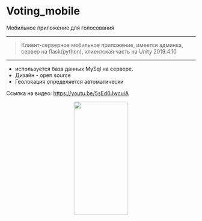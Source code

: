 # Voting_mobile

Мобильное приложение для голосования

-----------------------------------
> Клиент-серверное мобильное приложение, имеется админка, сервер на flask(python), клиентская часть на Unity 2019.4.10
-----------------------------------
* используется база данных MySql на сервере. 
* Дизайн - open source
* Геолокация определяется автоматически 

Ссылка на видео:
https://youtu.be/5sEd0JwcuiA

<p style="text-align:center;"><img src="https://github.com/npetrelli/Voting_mobile/blob/main/scsht.png" height="300" width="144">
